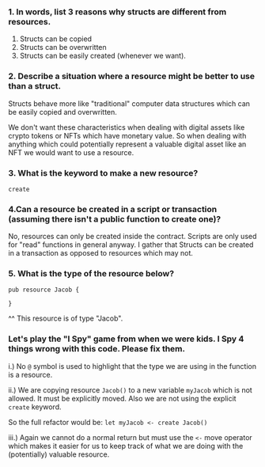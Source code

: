 ### 1. In words, list 3 reasons why structs are different from resources.

1. Structs can be copied 
2. Structs can be overwritten
3. Structs can be easily created (whenever we want).

### 2. Describe a situation where a resource might be better to use than a struct.

Structs behave more like "traditional" computer data structures which can be easily copied and overwritten. 

We don't want these characteristics when dealing with digital assets like crypto tokens or NFTs which have monetary value. So when dealing with anything which could potentially represent a valuable digital asset like an NFT we would want to use a resource.

### 3. What is the keyword to make a new resource?

`create`

### 4.Can a resource be created in a script or transaction (assuming there isn't a public function to create one)?

No, resources can only be created inside the contract. Scripts are only used for "read" functions in general anyway. I gather that Structs can be created in a transaction as opposed to resources which may not.


### 5. What is the type of the resource below?

```
pub resource Jacob {

}

```
^^ This resource is of type "Jacob".


### Let's play the "I Spy" game from when we were kids. I Spy 4 things wrong with this code. Please fix them.

i.) No `@` symbol is used to highlight that the type we are using in the function is a resource.

ii.) We are copying resource `Jacob()` to a new variable `myJacob` which is not allowed. It must be explicitly moved. Also we are not using the explicit `create` keyword.

So the full refactor would be: 
```let myJacob <- create Jacob()```

iii.) Again we cannot do a normal return but must use the `<-` move operator which makes it easier for us to keep track of what we are doing with the (potentially) valuable resource.
